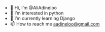 - 👋 Hi, I’m @AliAdineloo
- 👀 I’m interested in python 
- 🌱 I’m currently learning Django
- 📫 How to reach me aadineloo@gmail.com

<!---
AliAdineloo/AliAdineloo is a ✨ special ✨ repository because its `README.md` (this file) appears on your GitHub profile.
You can click the Preview link to take a look at your changes.
--->

